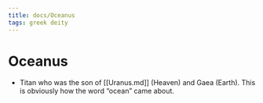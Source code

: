 ```yaml
---
title: docs/Oceanus
tags: greek deity
---
```


# Oceanus 
- Titan who was the son of [[Uranus.md]] (Heaven) and Gaea (Earth). This is obviously how the word “ocean” came about.